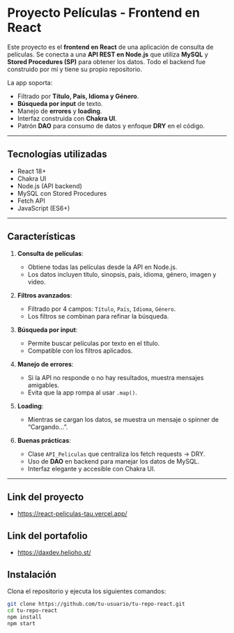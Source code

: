 # Proyecto Películas - Frontend en React

Este proyecto es el **frontend en React** de una aplicación de consulta de películas. Se conecta a una **API REST en Node.js** que utiliza **MySQL** y **Stored Procedures (SP)** para obtener los datos. Todo el backend fue construido por mi y tiene su propio repositorio.  

La app soporta:

- Filtrado por **Título, País, Idioma y Género**.
- **Búsqueda por input** de texto.
- Manejo de **errores** y **loading**.
- Interfaz construida con **Chakra UI**.
- Patrón **DAO** para consumo de datos y enfoque **DRY** en el código.

---

## Tecnologías utilizadas

- React 18+
- Chakra UI
- Node.js (API backend)
- MySQL con Stored Procedures
- Fetch API
- JavaScript (ES6+)


---

## Características

1. **Consulta de películas**: 
   - Obtiene todas las películas desde la API en Node.js.
   - Los datos incluyen título, sinopsis, país, idioma, género, imagen y video.

2. **Filtros avanzados**:
   - Filtrado por 4 campos: `Título`, `País`, `Idioma`, `Género`.
   - Los filtros se combinan para refinar la búsqueda.

3. **Búsqueda por input**:
   - Permite buscar películas por texto en el título.
   - Compatible con los filtros aplicados.

4. **Manejo de errores**:
   - Si la API no responde o no hay resultados, muestra mensajes amigables.
   - Evita que la app rompa al usar `.map()`.

5. **Loading**:
   - Mientras se cargan los datos, se muestra un mensaje o spinner de “Cargando…”.

6. **Buenas prácticas**:
   - Clase `API_Peliculas` que centraliza los fetch requests → DRY.
   - Uso de **DAO** en backend para manejar los datos de MySQL.
   - Interfaz elegante y accesible con Chakra UI.

---

## Link del proyecto 

* https://react-peliculas-tau.vercel.app/

## Link del portafolio

* https://daxdev.helioho.st/

## Instalación

Clona el repositorio y ejecuta los siguientes comandos:

```bash
git clone https://github.com/tu-usuario/tu-repo-react.git
cd tu-repo-react
npm install
npm start